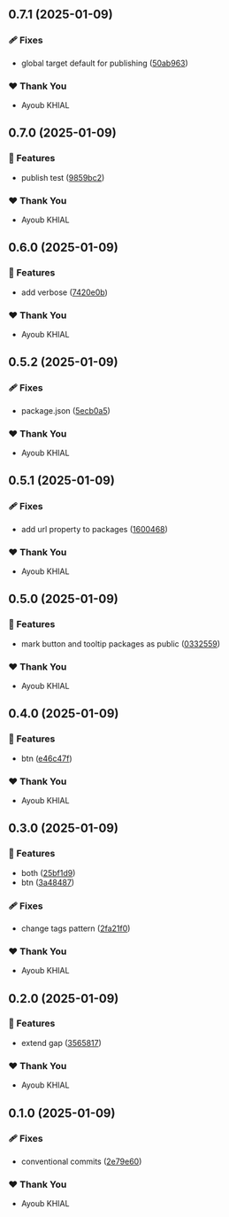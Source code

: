 ## 0.7.1 (2025-01-09)

### 🩹 Fixes

- global target default for publishing ([50ab963](https://github.com/ayoubkhial/nx-releases/commit/50ab963))

### ❤️ Thank You

- Ayoub KHIAL

## 0.7.0 (2025-01-09)

### 🚀 Features

- publish test ([9859bc2](https://github.com/ayoubkhial/nx-releases/commit/9859bc2))

### ❤️ Thank You

- Ayoub KHIAL

## 0.6.0 (2025-01-09)

### 🚀 Features

- add verbose ([7420e0b](https://github.com/ayoubkhial/nx-releases/commit/7420e0b))

### ❤️ Thank You

- Ayoub KHIAL

## 0.5.2 (2025-01-09)

### 🩹 Fixes

- package.json ([5ecb0a5](https://github.com/ayoubkhial/nx-releases/commit/5ecb0a5))

### ❤️ Thank You

- Ayoub KHIAL

## 0.5.1 (2025-01-09)

### 🩹 Fixes

- add url property to packages ([1600468](https://github.com/ayoubkhial/nx-releases/commit/1600468))

### ❤️ Thank You

- Ayoub KHIAL

## 0.5.0 (2025-01-09)

### 🚀 Features

- mark button and tooltip packages as public ([0332559](https://github.com/ayoubkhial/nx-releases/commit/0332559))

### ❤️ Thank You

- Ayoub KHIAL

## 0.4.0 (2025-01-09)

### 🚀 Features

- btn ([e46c47f](https://github.com/ayoubkhial/nx-releases/commit/e46c47f))

### ❤️ Thank You

- Ayoub KHIAL

## 0.3.0 (2025-01-09)

### 🚀 Features

- both ([25bf1d9](https://github.com/ayoubkhial/nx-releases/commit/25bf1d9))
- btn ([3a48487](https://github.com/ayoubkhial/nx-releases/commit/3a48487))

### 🩹 Fixes

- change tags pattern ([2fa21f0](https://github.com/ayoubkhial/nx-releases/commit/2fa21f0))

### ❤️ Thank You

- Ayoub KHIAL

## 0.2.0 (2025-01-09)

### 🚀 Features

- extend gap ([3565817](https://github.com/ayoubkhial/nx-releases/commit/3565817))

### ❤️ Thank You

- Ayoub KHIAL

## 0.1.0 (2025-01-09)

### 🩹 Fixes

- conventional commits ([2e79e60](https://github.com/ayoubkhial/nx-releases/commit/2e79e60))

### ❤️ Thank You

- Ayoub KHIAL